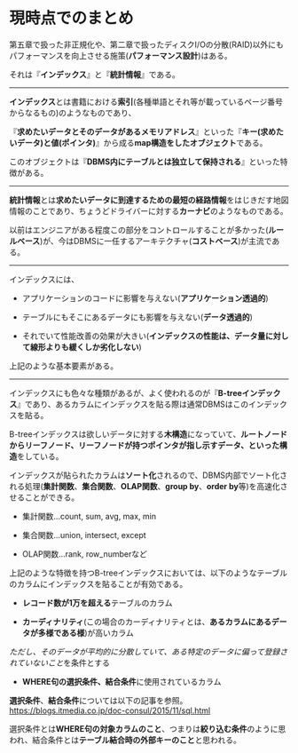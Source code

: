 # 現時点でのまとめ

第五章で扱った非正規化や、第二章で扱ったディスクI/Oの分散(RAID)以外にもパフォーマンスを向上させる施策(**パフォーマンス設計**)はある。

それは『**インデックス**』と『**統計情報**』である。

---

**インデックス**とは書籍における**索引**(各種単語とそれ等が載っているページ番号からなるもの)のようなものであり、

『**求めたいデータとそのデータがあるメモリアドレス**』といった『**キー(求めたいデータ)と値(ポインタ)**』から成る**map構造をしたオブジェクト**である。

このオブジェクトは『**DBMS内にテーブルとは独立して保持される**』といった特徴がある。

---

**統計情報**とは**求めたいデータに到達するための最短の経路情報**をはじきだす地図情報のことであり、ちょうどドライバーに対する**カーナビ**のようなものである。

以前はエンジニアがある程度この部分をコントロールすることが多かった(**ルールベース**)が、今はDBMSに一任するアーキテクチャ(**コストベース**)が主流である。

---

インデックスには、

- アプリケーションのコードに影響を与えない(**アプリケーション透過的**)

- テーブルにもそこにあるデータにも影響を与えない(**データ透過的**)

- それでいて性能改善の効果が大きい(**インデックスの性能は、データ量に対して線形よりも緩くしか劣化しない**)

上記のような基本要素がある。

---

インデックスにも色々な種類があるが、よく使われるのが『**B-treeインデックス**』であり、あるカラムにインデックスを貼る際は通常DBMSはこのインデックスを貼る。

B-treeインデックスは欲しいデータに対する**木構造**になっていて、**ルートノードからリーフノード、リーフノードが持つポインタが指し示すデータ、といった構造**をしている。

インデックスが貼られたカラムは**ソート化**されるので、DBMS内部でソート化される処理(**集計関数**、**集合関数**、**OLAP関数**、**group by**、**order by**等)を高速化させることができる。

- 集計関数...count, sum, avg, max, min

- 集合関数...union, intersect, except

- OLAP関数...rank, row_numberなど

上記のような特徴を持つB-treeインデックスにおいては、以下のようなテーブルのカラムにインデックスを貼ることが有効である。

- **レコード数が1万を超える**テーブルのカラム

- **カーディナリティ**(この場合のカーディナリティとは、**あるカラムにあるデータが多様である様**)が高いカラム

*ただし、そのデータが平均的に分散していて、ある特定のデータに偏って登録されていないこと*を条件とする

- **WHERE句の選択条件、結合条件**に使用されているカラム

**選択条件**、**結合条件**については以下の記事を参照。
https://blogs.itmedia.co.jp/doc-consul/2015/11/sql.html

選択条件とは**WHERE句の対象カラムのこと**、つまりは**絞り込む条件**のように思われ、結合条件とは**テーブル結合時の外部キーのこと**と思われる。